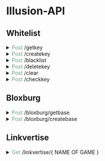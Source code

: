 # Illusion-API

## Whitelist

<details> <summary><span style="color:#70a183">Post</span> /getkey</summary>
<p>

<p>Params</p>

```javascript
{
  "user_id": "870045594813620245",  //  String value
  "passwordKey": ""
}
```

<p> Success: 202

```javascript
{
    "success": true, //Was the request successly processed
    "response": {
        "ip": "", //User IP Address
        "blackList": false, //User Blacklisted
        "blackListWarningNum": 0, //User Amout of Warnings
        "_id": "",
        "key": "", //Whitelist Key
        "discordID": "", //Discord ID
        "fingerPrint": 
        [
            {
                "exploitName": "Synapse",
                "fingerPrint": ""
            }
        ],
        "blackList_reason": [],
        "execution": [
            {
                "exploitName": "Synapse"
            }
        ],
        "__v": 1
    }
}
```

`<br>` Wrong params: 400

<br> None existent key: 401 </p>

</p>
</details>

<details> <summary><span style="color:#70a183">Post</span> /createkey</summary>

<p>

<p>Params</p>

```javascript
{
    "success": true, //Was the request successly processed
    "response": {
        "Key": "" //New Key
    }
}
```

<p> Success: 202

```javascript
{
    "key": "", //Whitelist Key
    "base_id": "", //Discord ID
}
```

`<br>` Wrong params: 400

<br> Key already exists: 401 </p>

</p>
</details>

<details> <summary><span style="color:#70a183">Post</span> /blacklist</summary>

<p>

<p>Params</p>

```javascript
{
  "user_id": "870045594813620245",  //  String value
  "blacklist": "true",  // Bool value
  "passwordKey": ""
}
```

<p> Success: 202

```javascript
{
    "success": true, //Was the request successly processed
    "response": {
        "blackList": true, //new blacklist value
        "blackList_reason": []
    }
}
```

`<br>` Wrong params: 400

<br> None existent key: 401 </p>

</p>
</details>

<details> <summary><span style="color:#70a183">Post</span> /deletekey</summary>

<p>

<p>Params</p>

```javascript
{
    "user_id": "", //Discord ID
    "passwordKey": "" //privateKey
}
```

<p> Success: 202

```javascript
{
    "success": true, //Was the request successly processed
}
```

`<br>` Wrong params: 400

<br> None existent key: 401 </p>

</p>
</details>

<details> <summary><span style="color:#70a183">Post</span> /clear</summary>

<p>

<p>Params</p>

```javascript
{
  "user_id": "870045594813620245",  //  String value
  "passwordKey": ""
}
```

<p> Success: 202

```javascript
{
    "success": true, //Was the request successly processed
}
```

`<br>` Wrong params: 400

<br> None existent key: 401 </p>

</p>
</details>

<details> <summary><span style="color:#70a183">Post</span> /checkkey</summary>

<p>

<p>Params</p>

```javascript
{
  "key": "xKitotbvHT8a49MSGwwQ4Zm7",  //  String value
}
```

<p> Success: 202

```javascript
{
    "success": true, //Was the request successly processed
    "response": {
        "whitelisted": true/false,
        "fingerprint": "",
        "processTime": time //UTC TIME
    }
}
```

`<br>` Wrong params: 400
`<br>` None existent key: 401

<br> User is blacklisted: 401 </p>

```javascript
{
    "success": false,
    "error": 401,
    "message": "blacklistwarning"
}
```

</p>
</details>

## Bloxburg

<details> <summary><span style="color:#70a183">Post</span> /bloxburg/getbase</summary>

<p>Params</p>

```javascript
{
    "base_id": "", //Discord ID
}
```

<p> Success: 202

```javascript
{
    "success": true, //Was the request successly processed
    "response": { 
        "baseJson": "{}" //Json Body
    }
}
```

`<br>` Wrong params: 400

<br> Base dosen't exist: 404 </p>

</p>
</details>

<details> <summary><span style="color:#70a183">Post</span> /bloxburg/createbase</summary>

<p>

<p>Params</p>

```javascript
{
    "base_json": "{}", //Discord ID
}
```

<p> Success: 202

```javascript
{
    "success": true,
    "response": {
        "BaseID": "" //Saved Base ID
    }
}
```

`<br>` Wrong params: 400

</p>
</details>

## Linkvertise

<details> <summary><span style="color:#70a183">Get</span> /linkvertise/{ NAME OF GAME }</summary>

<p> Will only return success if request is sent with exploit heder or referer for linkvertise sites. </p>
<p> Success: 202

```javascript
{
    "success": true, //Was the request successly processed
    "response": { 
        "key": "LOLS" //Key for script
    }
}
```

<br> Bad or Incorrect Request: 400 </p>

</p>
</details>
